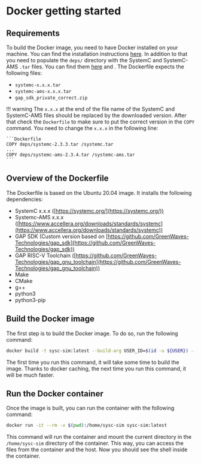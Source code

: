 # Docker getting started

## Requirements

To build the Docker image, you need to have Docker installed on your machine. You can find the installation instructions [here](https://docs.docker.com/engine/install/). In addition to that you need to populate the `deps/` directory with the SystemC and SystemC-AMS `.tar` files. You can find them [here](https://www.accellera.org/downloads/standards/systemc) and . The Dockerfile expects the following files:

- `systemc-x.x.x.tar`
- `systemc-ams-x.x.x.tar`
- `gap_sdk_private_correct.zip`

!!! warning 
    The `x.x.x` at the end of the file name of the SystemC and SystemC-AMS files should be replaced by the downloaded version. After that check the `Dockerfile` to make sure to put the correct version in the `COPY` command. You need to change the `x.x.x` in the following line:

    ```Dockerfile
    COPY deps/systemc-2.3.3.tar /systemc.tar
    ...
    COPY deps/systemc-ams-2.3.4.tar /systemc-ams.tar
    ```

## Overview of the Dockerfile

The Dockerfile is based on the Ubuntu 20.04 image. It installs the following dependencies:

- SystemC x.x.x ([https://systemc.org/](https://systemc.org/))
- Systemc-AMS x.x.x ([https://www.accellera.org/downloads/standards/systemc](https://www.accellera.org/downloads/standards/systemc))
- GAP SDK (Custom version based on [https://github.com/GreenWaves-Technologies/gap_sdk](https://github.com/GreenWaves-Technologies/gap_sdk))
- GAP RISC-V Toolchain ([https://github.com/GreenWaves-Technologies/gap_gnu_toolchain](https://github.com/GreenWaves-Technologies/gap_gnu_toolchain))
- Make
- CMake
- g++
- python3
- python3-pip

## Build the Docker image

The first step is to build the Docker image. To do so, run the following command:

```bash
docker build -t sysc-sim:latest --build-arg USER_ID=$(id -u ${USER}) --build-arg GROUP_ID=$(id -g ${USER}) .
```

The first time you run this command, it will take some time to build the image. Thanks to docker caching, the next time you run this command, it will be much faster.

## Run the Docker container

Once the image is built, you can run the container with the following command:

```bash
docker run -it --rm -v $(pwd):/home/sysc-sim sysc-sim:latest
```

This command will run the container and mount the current directory in the `/home/sysc-sim` directory of the container. This way, you can access the files from the container and the host. Now you should see the shell inside the container.
